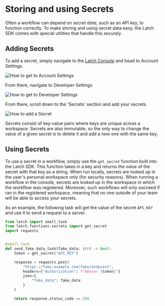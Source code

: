 # Storing and using Secrets

Often a workflow can depend on _secret data_, such as an API key, to function
correctly. To make storing and using secret data easy, the Latch SDK comes with
special utilities that handle this securely.

## Adding Secrets

To add a secret, simply navigate to the [Latch Console](https://console.latch.bio)
and head to Account Settings.

![How to get to Account Settings](../assets/settings-menu.png)

From there, navigate to Developer Settings

![How to get to Developer Settings](../assets/developer-settings.png)

From there, scroll down to the 'Secrets' section and add your secrets.

![How to add a Secret](../assets/secrets.png)

Secrets consist of key-value pairs where keys are unique across a workspace.
Secrets are also immutable, so the only way to change the value of a given
secret is to delete it and add a new one with the same key.

## Using Secrets

To use a secret in a workflow, simply use the `get_secret` function built into
the Latch SDK. This function takes in a key and returns the value of the secret
with that key as a string. When run locally, secrets are looked up in the user's
personal workspace only (for security reasons). When running a workflow in the
console, secrets are looked up in the workspace in which the workflow was
registered. Moreover, such workflows will only succeed if ran in the registered
workspace, meaning that no one outside of your team will be able to access your
secrets.

As an example, the following task will get the value of the secret `API_KEY` and
use it to send a request to a server.

```python
from latch import small_task
from latch.functions.secrets import get_secret
import requests


@small_task
def send_fake_data_task(fake_data: str) -> bool:
    token = get_secret("API_KEY")

    response = requests.post(
        "https://fake.example.com/fake/endpoint",
        headers={"Authorization": f"Bearer {token}"}
        json={
            "fake_data": fake_data
        }
    )

    return response.status_code == 200

```
